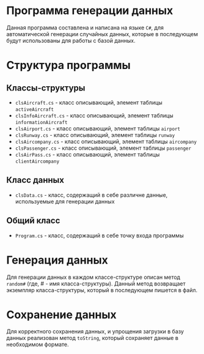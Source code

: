 # Программа генерации данных
Данная программа составлена и написана на языке `C#`, для автоматической генерации случайных данных, которые в последующем будут использованы для работы с базой данных.

# Структура программы
## Классы-структуры
* `clsAircraft.cs` - класс описывающий, элемент таблицы `activeAircraft`
* `clsInfoAircraft.cs` - класс описывающий, элемент таблицы `informationAircraft`
* `clsAirport.cs` - класс описывающий, элемент таблицы `airport`
* `clsRunway.cs` - класс описывающий, элемент таблицы `runway`
* `clsAircompany.cs` - класс описывающий, элемент таблицы `aircompany`
* `clsPassenger.cs` - класс описывающий, элемент таблицы `passenger`
* `clsAirPass.cs` - класс описывающий, элемент таблицы `clientAircompany`
## Класс данных
* `clsData.cs` - класс, содержащий в себе различне данные, используемые для генерации данных
## Общий класс
* `Program.cs` - класс, содержащий в себе точку входа программы

# Генерация данных
Для генерации данных в каждом классе-структуре описан метод `random#` (где, # - имя класса-структуры). Данный метод возвращает экземпляр класса-структуры, который в последующем пишется в файл.

# Сохранение данных
Для корректного сохранения данных, и упрощения загрузки в базу данных реализован метод `toString`, который сохраняет данные в необходимом формате.
